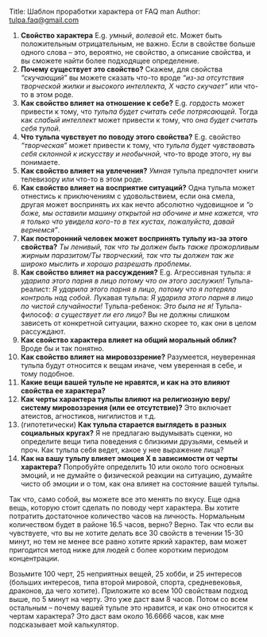 Title: Шаблон проработки характера от FAQ man
Author: tulpa.faq@gmail.com

1. **Свойство характера** E.g. *умный*, *волевой* etc. Может быть положительным отрицательным, не важно. Если в свойстве больше одного слова – это, вероятно, не свойство, а описание свойства, и вы сможете найти более подходящее определение.
2. **Почему существует это свойство?** Скажем, для свойства *“скучающий”* вы можете сказать что-то вроде *“из-за отсутствия творческой жилки и высокого интеллекта, X часто скучает”* или что-то в этом роде.
3. **Как свойство влияет на отношение к себе?** E.g. *гордость* может привести к тому, что *тульпа будет считать себе потрясающей*. Тогда как *слабый интеллект* может привести к тому, что *она будет считать себя тупой*.
4. **Что тульпа чувствует по поводу этого свойства?** E.g. свойство *“творческая”* может привести к тому, что *тульпа будет чувствовать себя склонной к искусству и необычной,* что-то вроде этого, ну вы понимаете.
5. **Как свойство влияет на увлечения?** *Умная* тульпа предпочтет книги телевизору или что-то в этом роде.
6. **Как свойство влияет на восприятие ситуаций?** Одна тульпа может отнестись к приключениям с удовольствием, если она смела, другая может воспринять их как нечто абсолютно чудовищное и *“о боже, мы оставили машину открытой на обочине и мне кажется, что я только что увидела кого-то в тех кустах, пожалуйста, давай вернемся”*.
7. **Как посторонний человек может воспринять тульпу из-за этого свойства?** *Ты ленивый, так что ты должен быть также прожорливым жирным паразитом/Ты творческий, так что ты должен так же широко мыслить и хорошо разрешать проблемы.*
8. **Как свойство влияет на рассуждения?** E.g. Агрессивная тульпа: *я ударила этого парня в лицо потому что он этого заслужил!* Тульпа-реалист: *Я ударила этого парня в лицо, потому что я потеряла контроль над собой.* Лукавая тульпа: *Я ударила этого парня в лицо по чистой случайности!* Тульпа-ребенок: *Это была не я!* Тульпа-философ: *а существует ли его лицо?* Вы не должны слишком зависеть от конкретной ситуации, важно скорее то, как они в целом рассуждают.
9. **Как свойство характера влияет на общий моральный облик?** Вроде бы и так понятно.
10. **Как свойство влияет на мировоззрение?** Разумеется, неуверенная тульпа будут относится к вещам иначе, чем уверенная в себе, и тому подобное.
11. **Какие вещи вашей тульпе не нравятся, и как на это влияют свойства ее характера?**
12. **Как черты характера тульпы влияют на религиозную веру/систему мировоззрения (или ее отсутствие)?** Это включает атеистов, агностиков, нигилистов и т.д.
13. (гипотетически) **Как тульпа старается выглядеть в разных социальных кругах?** Я не предлагаю выдумывать сценки, но определите вещи типа поведения с близкими друзьями, семьей и проч. Как тульпа себя ведет, какое у нее выражение лица?
14. **Как на вашу тульпу влияет эмоция X в зависимости от черты характера?** Попробуйте определить 10 или около того основных эмоций, и не думайте о физической реакции на ситуацию, думайте чисто об эмоции и о том, как она влияет на состояние вашей тульпы.

Так что, само собой, вы можете все это менять по вкусу. Еще одна вещь, которую стоит сделать по поводу черт характера. Вы хотите потратить достаточное количество часов на личность. Нормальным количеством будет в районе 16.5 часов, верно? Верно. Так что если вы чувствуете, что вы не хотите делать все 30 свойств в течении 15-30 минут, но тем не менее все равно хотите яркий характер, вам может пригодится метод ниже для людей с более коротким периодом концентрации.

Возьмите 100 черт, 25 неприятных вещей, 25 хобби, и 25 интересов (больших интересов, типа второй мировой, спорта, средневековья, драконов, да чего хотите). Приложите ко всем 100 свойствам подход выше, по 5 минут на черту. Это уже даст вам 8 часов. Потом со всем остальным – почему вашей тульпе это нравится, и как оно относится к чертам характера? Это даст вам около 16.6666 часов, как мне подсказывает мой калькулятор. 